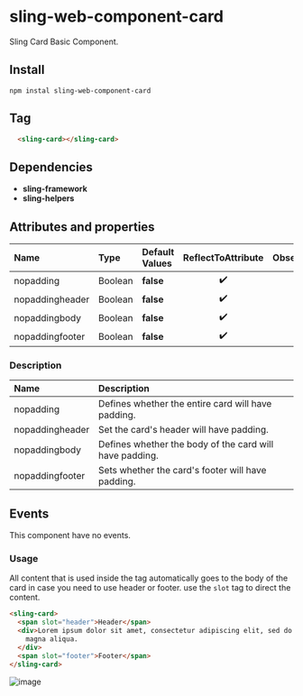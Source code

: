# sling-web-component-card

Sling Card Basic Component.

## Install

```
npm instal sling-web-component-card
```

## Tag

```HTML
  <sling-card></sling-card>
```

## Dependencies

* **sling-framework**
* **sling-helpers**

## Attributes and properties

|Name|Type|Default Values|ReflectToAttribute|Observer|callSdk|
|:--|:--|:--|:--:|:--|:--:|
|nopadding|Boolean|**false**|:heavy_check_mark:|
|nopaddingheader|Boolean|**false**|:heavy_check_mark:|
|nopaddingbody|Boolean|**false**|:heavy_check_mark:|
|nopaddingfooter|Boolean|**false**|:heavy_check_mark:|

### Description

|Name|Description|
|:---|:---|
|nopadding |Defines whether the entire card will have padding.|
|nopaddingheader|Set the card's header will have padding.|
|nopaddingbody|Defines whether the body of the card will have padding.|
|nopaddingfooter|Sets whether the card's footer will have padding.|

## Events

This component have no events.

### Usage

All content that is used inside the tag automatically goes to the body of the card in case you need to use header or footer.
use the `slot` tag to direct the content.

```HTML
<sling-card>
  <span slot="header">Header</span>
  <div>Lorem ipsum dolor sit amet, consectetur adipiscing elit, sed do eiusmod tempor incididunt ut labore et dolore
    magna aliqua.
  </div>
  <span slot="footer">Footer</span>
</sling-card>
```

![image](https://user-images.githubusercontent.com/22959060/45841305-c00bbb00-bcef-11e8-8f19-918a7690cb21.png)